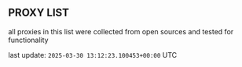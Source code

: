## PROXY LIST

all proxies in this list were collected from open sources and tested for functionality

last update: `2025-03-30 13:12:23.100453+00:00` UTC